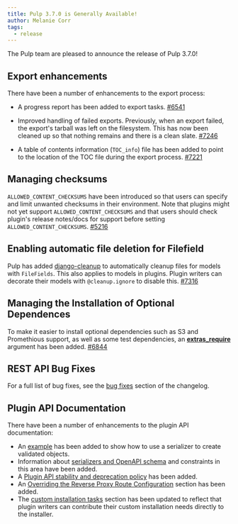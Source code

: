```yaml
---
title: Pulp 3.7.0 is Generally Available!
author: Melanie Corr
tags:
  - release
---
```


The Pulp team are pleased to announce the release of Pulp 3.7.0!


## Export enhancements

There have been a number of enhancements to the export process:

* A progress report has been added to export tasks. [#6541](https://pulp.plan.io/issues/6541)

* Improved handling of failed exports. Previously, when an export failed, the export's tarball was left on the filesystem. This has now been cleaned up so that nothing remains and there is a clean slate. [#7246](https://pulp.plan.io/issues/7246)

* A table of contents information (`TOC_info`) file has been added to point to the location of the TOC file during the export process. [#7221](https://pulp.plan.io/issues/7221)

## Managing checksums

`ALLOWED_CONTENT_CHECKSUMS` have been introduced so that users can specify and limit unwanted checksums in their environment. Note that plugins might not yet support `ALLOWED_CONTENT_CHECKSUMS` and that users should check plugin's release notes/docs for support before setting `ALLOWED_CONTENT_CHECKSUMS`. [#5216](https://pulp.plan.io/issues/5216)

## Enabling automatic file deletion for Filefield

Pulp has added [django-cleanup](https://pypi.org/project/django-cleanup/) to automatically cleanup files for models with `FileFields`. This also applies to models in plugins. Plugin writers can decorate their models with `@cleanup.ignore` to disable this. [#7316](https://pulp.plan.io/issues/7316)

## Managing the Installation of Optional Dependences

To make it easier to install optional dependencies such as S3 and Promethious support, as well as some test dependencies, an [**extras_require**](https://setuptools.readthedocs.io/en/latest/setuptools.html#declaring-extras-optional-features-with-their-own-dependencies) argument has been added. [#6844](https://pulp.plan.io/issues/6844)

## REST API Bug Fixes

For a full list of bug fixes, see the [bug fixes](https://docs.pulpproject.org/pulpcore/changes.html#bugfixes) section of the changelog.

## Plugin API Documentation

There have been a number of enhancements to the plugin API documentation:

* An [example](https://docs.pulpproject.org/pulpcore/plugins/plugin-writer/concepts/index.html#validating-models) has been added to show how to use a serializer to create validated objects.
* Information about [serializers and OpenAPI schema](https://docs.pulpproject.org/pulpcore/plugins/reference/how-plugins-work.html?highlight=urlfield#serializer-and-openapi-schema) and constraints in this area have been added.
*  A [Plugin API stability and deprecation policy](https://docs.pulpproject.org/pulpcore/plugins/plugin-writer/concepts/index.html?highlight=plugin%20api%20stability%20deprecation%20policy#plugin-api-stability-and-deprecation-policy) has been added.
* An [Overriding the Reverse Proxy Route Configuration](https://docs.pulpproject.org/pulpcore/plugins/plugin-writer/concepts/index.html#overriding-the-reverse-proxy-route-configuration) section has been added.
* The [custom installation tasks](https://docs.pulpproject.org/pulpcore/plugins/plugin-writer/concepts/index.html#custom-installation-tasks) section has been updated to reflect that plugin writers can contribute their custom installation needs directly to the installer.

